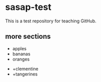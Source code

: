 # sasap-test
This is a test repository for teaching GitHub.
## more sections

- apples
- bananas
- oranges
+ +clementine
+ +tangerines

